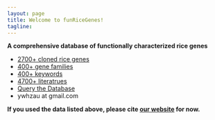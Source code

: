 ```yaml
---
layout: page
title: Welcome to funRiceGenes!
tagline: 
---
```


__A comprehensive database of functionally characterized rice genes__


* [2700+ cloned rice genes](https://funricegenes.github.io/geneInfo.table.txt)  
* [400+ gene families](https://funricegenes.github.io/famInfo.table.txt)  
* [400+ keywords](https://funricegenes.github.io/geneKeyword.table.txt)  
* [4700+ literatrues](https://funricegenes.github.io/reference.table.txt)  
* [Query the Database](http://ricencode.ncpgr.cn)  
* ywhzau at gmail.com  


__If you used the data listed above, please cite [our website](https://funricegenes.github.io/) for now.__
